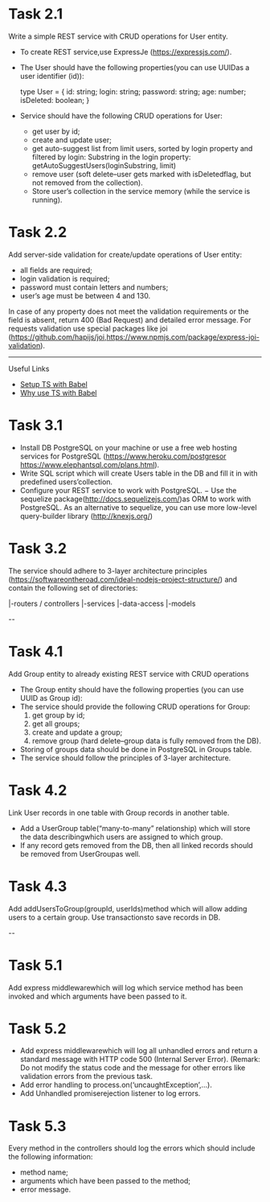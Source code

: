 # Task 2.1

Write a simple REST service with CRUD operations for User entity.

- To create REST service,use ExpressJe (https://expressjs.com/).
- The User should have the following properties(you can use UUIDas a user identifier (id)):

  type User = {
  id: string;
  login: string;
  password: string;
  age: number;
  isDeleted: boolean;
  }

- Service should have the following CRUD operations for User:
  - get user by id;
  - create and update user;
  - get auto-suggest list from limit users, sorted by login property and filtered by login: Substring in the login property: getAutoSuggestUsers(loginSubstring, limit)
  - remove user (soft delete–user gets marked with isDeletedflag, but not removed from the collection).
  - Store user’s collection in the service memory (while the service is running).

# Task 2.2

Add server-side validation for create/update operations of User entity:

- all fields are required;
- login validation is required;
- password must contain letters and numbers;
- user’s age must be between 4 and 130.

In case of any property does not meet the validation requirements or the field is absent, return 400 (Bad Request) and detailed error message.
For requests validation use special packages like joi (https://github.com/hapijs/joi,https://www.npmjs.com/package/express-joi-validation).

---

Useful Links

- [Setup TS with Babel](https://ageek.dev/ts-with-babel)
- [Why use TS with Babel](https://iamturns.com/typescript-babel/)

# Task 3.1

- Install DB PostgreSQL on your machine or use a free web hosting services for PostgreSQL (https://www.heroku.com/postgresor https://www.elephantsql.com/plans.html).
- Write SQL script which will create Users table in the DB and fill it in with predefined users’collection.
- Configure your REST service to work with PostgreSQL.
  − Use the sequelize package(http://docs.sequelizejs.com/)as ORM to work with PostgreSQL. As an alternative to sequelize, you can use more low-level query-builder library (http://knexjs.org/)

# Task 3.2

The service should adhere to 3-layer architecture principles (https://softwareontheroad.com/ideal-nodejs-project-structure/)
and contain the following set of directories:

|-routers / controllers
|-services
|-data-access
|-models

--

# Task 4.1
Add Group entity to already existing REST service with CRUD operations
- The Group entity should have the following properties (you can use UUID as Group id):
- The service should provide the following CRUD operations for Group:
    1. get group by id;
    2. get all groups;
    3. create and update a group;
    4. remove group (hard delete–group data is fully removed from the DB).
- Storing of groups data should be done in PostgreSQL in Groups table.
- The service should follow the principles of 3-layer architecture.

# Task 4.2
Link User records in one table with Group records in another table.
- Add a UserGroup table(“many-to-many” relationship) which will store the data describingwhich users are assigned to which group.
- If any record gets removed from the DB, then all linked records should be removed from UserGroupas well.

# Task 4.3
Add addUsersToGroup(groupId, userIds)method which will allow adding users to a certain group. Use transactionsto save records in DB.


--

# Task 5.1
Add express middlewarewhich will log which service method has been invoked and which arguments have been passed to it.


# Task 5.2
- Add express middlewarewhich will log all unhandled errors and return a standard message with HTTP code 500 (Internal Server Error). (Remark: Do not modify the status code and the message for other errors like validation errors from the previous task.
- Add error handling to process.on(‘uncaughtException’,...).
- Add Unhandled promiserejection listener to log errors.

# Task 5.3
Every method in the controllers should log the errors which should include the following information:
- method name;
- arguments which have been passed to the method;
- error message.
